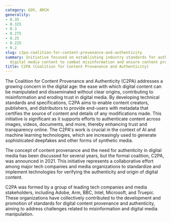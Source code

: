 ```yaml
---
category: GOV, ARCH
generality:
- 0.35
- 0.325
- 0.3
- 0.275
- 0.25
- 0.225
- 0.2
slug: c2pa-coalition-for-content-provenance-and-authenticity
summary: Initiative focused on establishing industry standards for authenticating
  digital media content to combat misinformation and ensure content provenance.
title: C2PA (Coalition for Content Provenance and Authenticity)
---
```


The Coalition for Content Provenance and Authenticity (C2PA) addresses a growing concern in the digital age: the ease with which digital content can be manipulated and disseminated without clear origins, contributing to misinformation and eroding trust in digital media. By developing technical standards and specifications, C2PA aims to enable content creators, publishers, and distributors to provide end-users with metadata that certifies the source of content and details of any modifications made. This initiative is significant as it supports efforts to authenticate content across images, videos, documents, and more, thereby enhancing trust and transparency online. The C2PA's work is crucial in the context of AI and machine learning technologies, which are increasingly used to generate sophisticated deepfakes and other forms of synthetic media.

The concept of content provenance and the need for authenticity in digital media has been discussed for several years, but the formal coalition, C2PA, was announced in 2021. This initiative represents a collaborative effort among major tech companies and media organizations to standardize and implement technologies for verifying the authenticity and origin of digital content.

C2PA was formed by a group of leading tech companies and media stakeholders, including Adobe, Arm, BBC, Intel, Microsoft, and Truepic. These organizations have collectively contributed to the development and promotion of standards for digital content provenance and authenticity, aiming to address challenges related to misinformation and digital media manipulation.